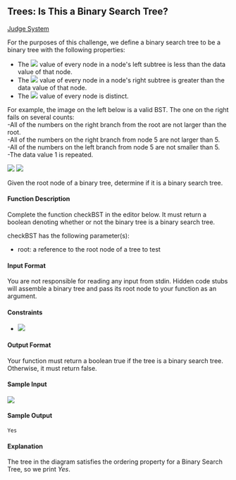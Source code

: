 ## Trees: Is This a Binary Search Tree?

[Judge System](https://www.hackerrank.com/challenges/ctci-is-binary-search-tree/problem?h_l=interview&playlist_slugs%5B%5D=interview-preparation-kit&playlist_slugs%5B%5D=trees)

For the purposes of this challenge, we define a binary search tree to be a binary tree with the following properties:

- The <img src="https://latex.codecogs.com/svg.latex?\Large&space;data"> value of every node in a node's left subtree is less than the data value of that node.
- The <img src="https://latex.codecogs.com/svg.latex?\Large&space;data"> value of every node in a node's right subtree is greater than the data value of that node.
- The <img src="https://latex.codecogs.com/svg.latex?\Large&space;data"> value of every node is distinct.

For example, the image on the left below is a valid BST. The one on the right fails on several counts:<br>
-All of the numbers on the right branch from the root are not larger than the root.<br>
-All of the numbers on the right branch from node 5 are not larger than 5.<br>
-All of the numbers on the left branch from node 5 are not smaller than 5.<br>
-The data value 1 is repeated.

![](https://github.com/andy489/Data_Structures_and_Algorithms_CPP/blob/master/assets/Is%20this%20a%20BST%2001.png)
![](https://github.com/andy489/Data_Structures_and_Algorithms_CPP/blob/master/assets/Is%20this%20a%20BST%2002.png)

Given the root node of a binary tree, determine if it is a binary search tree.

#### Function Description

Complete the function checkBST in the editor below. It must return a boolean denoting whether or not the binary tree is a binary search tree.

checkBST has the following parameter(s):

- root: a reference to the root node of a tree to test

#### Input Format

You are not responsible for reading any input from stdin. Hidden code stubs will assemble a binary tree and pass its root node to your function as an argument.

#### Constraints
- <img src="https://latex.codecogs.com/svg.latex?\Large&space;0\le{data}\le{10^4}">
#### Output Format

Your function must return a boolean true if the tree is a binary search tree. Otherwise, it must return false.

#### Sample Input

![](https://github.com/andy489/Data_Structures_and_Algorithms_CPP/blob/master/assets/Is%20this%20a%20BST%2003.png)

#### Sample Output
```
Yes
```
#### Explanation

The tree in the diagram satisfies the ordering property for a Binary Search Tree, so we print *Yes*.
